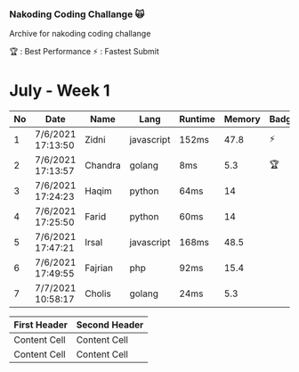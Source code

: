 ### Nakoding Coding Challange 🙀
Archive for nakoding coding challange  

🏆 : Best Performance
⚡ : Fastest Submit

# July - Week 1

| No | Date              | Name      | Lang        | Runtime | Memory | Badge |
| -- | ----------------- | --------- | ----------- | ------- | ------ | ----- |
| 1  | 7/6/2021 17:13:50 | Zidni     | javascript  | 152ms   | 47.8   | ⚡   |
| 2  | 7/6/2021 17:13:57 | Chandra   | golang      | 8ms     | 5.3    | 🏆   |
| 3  | 7/6/2021 17:24:23 | Haqim     | python      | 64ms    | 14     |       |
| 4  | 7/6/2021 17:25:50 | Farid     | python      | 60ms    | 14     |       |
| 5  | 7/6/2021 17:47:21 | Irsal     | javascript  | 168ms   | 48.5   |       |
| 6  | 7/6/2021 17:49:55 | Fajrian   | php         | 92ms    | 15.4   |       |
| 7  | 7/7/2021 10:58:17 | Cholis    | golang      | 24ms    | 5.3    |       |


| First Header  | Second Header |
| ------------- | ------------- |
| Content Cell  | Content Cell  |
| Content Cell  | Content Cell  |

<!--
**mcholismalik/mcholismalik** is a ✨ _special_ ✨ repository because its `README.md` (this file) appears on your GitHub profile.

Here are some ideas to get you started:

- 🔭 I’m currently working on ...
- 🌱 I’m currently learning ...
- 👯 I’m looking to collaborate on ...
- 🤔 I’m looking for help with ...
- 💬 Ask me about ...
- 📫 How to reach me: ...
- 😄 Pronouns: ...
- ⚡ Fun fact: ...
-->
